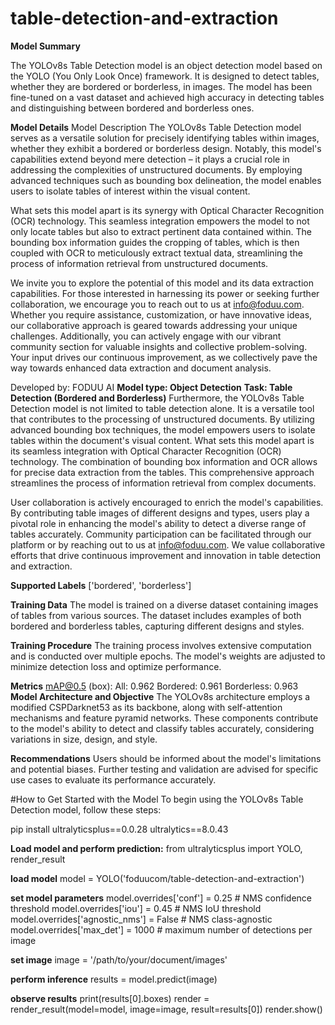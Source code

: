 # table-detection-and-extraction

**Model Summary**

  The YOLOv8s Table Detection model is an object detection model based on the YOLO (You Only Look Once) framework. It is designed to detect tables, whether they are bordered or borderless, in images. The model has been fine-tuned on a vast dataset and achieved high accuracy in detecting tables and distinguishing between bordered and borderless ones.

**Model Details**
Model Description
  The YOLOv8s Table Detection model serves as a versatile solution for precisely identifying tables within images, whether they exhibit a bordered or borderless design. Notably, this model's capabilities extend beyond mere detection – it plays a crucial role in addressing the complexities of unstructured documents. By employing advanced techniques such as bounding box delineation, the model enables users to isolate tables of interest within the visual content.

What sets this model apart is its synergy with Optical Character Recognition (OCR) technology. This seamless integration empowers the model to not only locate tables but also to extract pertinent data contained within. The bounding box information guides the cropping of tables, which is then coupled with OCR to meticulously extract textual data, streamlining the process of information retrieval from unstructured documents.

We invite you to explore the potential of this model and its data extraction capabilities. For those interested in harnessing its power or seeking further collaboration, we encourage you to reach out to us at info@foduu.com. Whether you require assistance, customization, or have innovative ideas, our collaborative approach is geared towards addressing your unique challenges. Additionally, you can actively engage with our vibrant community section for valuable insights and collective problem-solving. Your input drives our continuous improvement, as we collectively pave the way towards enhanced data extraction and document analysis.

Developed by: FODUU AI
**Model type: Object Detection**
**Task: Table Detection (Bordered and Borderless)**
  Furthermore, the YOLOv8s Table Detection model is not limited to table detection alone. It is a versatile tool that contributes to the processing of unstructured documents. By utilizing advanced bounding box techniques, the model empowers users to isolate tables within the document's visual content. What sets this model apart is its seamless integration with Optical Character Recognition (OCR) technology. The combination of bounding box information and OCR allows for precise data extraction from the tables. This comprehensive approach streamlines the process of information retrieval from complex documents.

User collaboration is actively encouraged to enrich the model's capabilities. By contributing table images of different designs and types, users play a pivotal role in enhancing the model's ability to detect a diverse range of tables accurately. Community participation can be facilitated through our platform or by reaching out to us at info@foduu.com. We value collaborative efforts that drive continuous improvement and innovation in table detection and extraction.


**Supported Labels**
  ['bordered', 'borderless'] 



**Training Data**
  The model is trained on a diverse dataset containing images of tables from various sources. The dataset includes examples of both bordered and borderless tables, capturing different designs and styles.

**Training Procedure**
  The training process involves extensive computation and is conducted over multiple epochs. The model's weights are adjusted to minimize detection loss and optimize performance.

**Metrics**
  mAP@0.5 (box):
  All: 0.962
  Bordered: 0.961
  Borderless: 0.963
**Model Architecture and Objective**
  The YOLOv8s architecture employs a modified CSPDarknet53 as its backbone, along with self-attention mechanisms and feature pyramid networks. These components contribute to the model's ability to detect and classify tables accurately, considering variations in size, design, and style.



**Recommendations**
Users should be informed about the model's limitations and potential biases. Further testing and validation are advised for specific use cases to evaluate its performance accurately.

#How to Get Started with the Model
  To begin using the YOLOv8s Table Detection model, follow these steps:

pip install ultralyticsplus==0.0.28 ultralytics==8.0.43

**Load model and perform prediction:**
from ultralyticsplus import YOLO, render_result

**load model**
model = YOLO('foduucom/table-detection-and-extraction')

**set model parameters**
model.overrides['conf'] = 0.25  # NMS confidence threshold
model.overrides['iou'] = 0.45  # NMS IoU threshold
model.overrides['agnostic_nms'] = False  # NMS class-agnostic
model.overrides['max_det'] = 1000  # maximum number of detections per image

**set image**
image = '/path/to/your/document/images'

**perform inference**
results = model.predict(image)

**observe results**
print(results[0].boxes)
render = render_result(model=model, image=image, result=results[0])
render.show()


